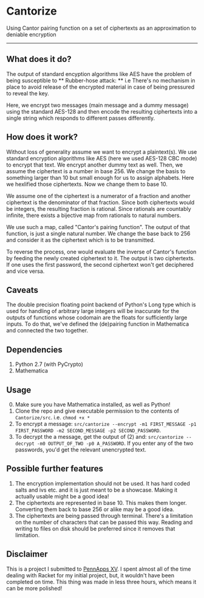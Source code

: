 # Cantorize
Using Cantor pairing function on a set of ciphertexts as an approximation to deniable encryption

---

## What does it do?

The output of standard encyption algorithms like AES have the problem of being susceptible to ** Rubber-hose attack: ** i.e There's no mechanism in place to avoid release of the encrypted material in case of being pressured to reveal the key.

Here, we encrypt two messages (main message and a dummy message) using the standard AES-128 and then encode the resulting ciphertexts into a single string which responds to different passes differently.

## How does it work?

Without loss of generality assume we want to encrypt a plaintext(s). We use standard encryption algorithms like AES (here we used AES-128 CBC mode) to encrypt that text. We encrypt another dummy text as well. Then, we assume the ciphertext is a number in base 256. We change the basis to something larger than 10 but small enough for us to assign alphabets. Here we hexlified those ciphertexts. Now we change them to base 10.

We assume one of the ciphertext is a numerator of a fraction and another ciphertext is the denominator of that fraction. Since both ciphertexts would be integers, the resulting fraction is rational. Since rationals are countably infinite, there exists a bijective map from rationals to natural numbers.

We use such a map, called "Cantor's pairing function". The output of that function, is just a single natural number. We change the base back to 256 and consider it as the ciphertext which is to be transmitted.

To reverse the process, one would evaluate the inverse of Cantor's function by feeding the newly created ciphertext to it. The output is two ciphertexts. If one uses the first password, the second ciphertext won't get deciphered and vice versa.

## Caveats

The double precision floating point backend of Python's Long type which is used for handling of arbitrary large integers will be inaccurate for the outputs of functions whose codomain are the floats for sufficiently large inputs. To do that, we've defined the (de)pairing function in Mathematica and connected the two together.

## Dependencies

1. Python 2.7 (with PyCrypto)
2. Mathematica

## Usage

0. Make sure you have Mathematica installed, as well as Python!
1. Clone the repo and give executable permission to the contents of `Cantorize/src`. i.e. `chmod +x *`
2. To encrypt a message: `src/cantorize --encrypt -m1 FIRST_MESSAGE -p1 FIRST_PASSWORD -m2 SECOND_MESSAGE -p2 SECOND_PASSWORD`.
3. To decrypt the a message, get the output of (2) and: `src/cantorize --decrypt -m0 OUTPUT_OF_TWO -p0 A_PASSWORD`. If you enter any of the two passwords, you'd get the relevant unencrypted text.


## Possible further features

1. The encryption implementation should not be used. It has hard coded salts and ivs etc. and it is just meant to be a showcase. Making it actually usable might be a good idea!
2. The ciphertexts are represented in base 10. This makes them longer. Converting them back to base 256 or alike may be a good idea.
3. The ciphertexts are being passed through terminal. There's a limitation on the number of characters that can be passed this way. Reading and writing to files on disk should be preferred since it removes that limitation.


## Disclaimer

This is a project I submitted to [PennApps XV]("https://devpost.com/software/deniable-cantor"). I spent almost all of the time dealing with Racket for my initial project, but, it wouldn't have been completed on time. This thing was made in less three hours, which means it can be more polished!
